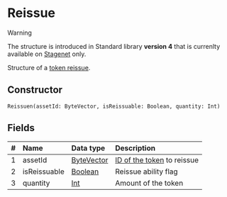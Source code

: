 # Reissue

> [!WARNING]
> The structure is introduced in Standard library **version 4** that is currenlty available on [Stagenet](/blockchain/blockchain-network/stage-network.md) only.

Structure of a [token reissue](/blockchain/transaction-type/reissue-transaction.md).

## Constructor

```ride
Reissuen(assetId: ByteVector, isReissuable: Boolean, quantity: Int)
```

## Fields

| # | Name | Data type | Description |
| :--- | :--- | :--- | :--- |
| 1 | assetId | [ByteVector](/ride/data-types/byte-vector.md) | [ID of the token](/blockchain/token/token-id.md) to reissue |
| 2 | isReissuable | [Boolean](/ride/data-types/boolean.md) | Reissue ability flag |
| 3 | quantity | [Int](/ride/data-types/int.md) | Amount of the token |
